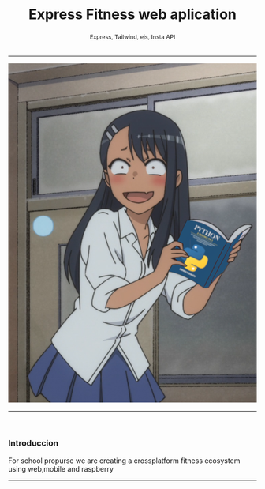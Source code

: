 <!DOCTYPE html>
<html lang="en">
<head>
</head>
<body>
    <center>
    <h1>Express Fitness web aplication</h1>
    <small>Express, Tailwind, ejs, Insta API </small>
    </center>
    <br>
    <hr>
    <center><img src="./src/public/imgs/readme.png"></center>
    <hr>
    <br>
    <h3>Introduccion</h3>
    <p>For school propurse we are creating a crossplatform fitness ecosystem using web,mobile and raspberry</p>
    <hr>
</body>
</html>